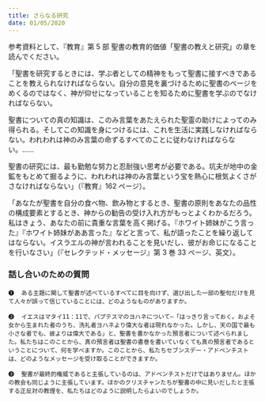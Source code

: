 ```yaml
---
title: さらなる研究
date: 01/05/2020
---
```


参考資料として、『教育』第 5 部 聖書の教育的価値「聖書の教えと研究」の章を読んでください。

「聖書を研究するときには、学ぶ者としての精神をもって聖書に接すべきであることを教えられなければならない。自分の意見を裏づけるために聖書のページをめくるのではなく、神が仰せになっていることを知るために聖書を学ぶのでなければならない。

聖書についての真の知識は、このみ言葉をあたえられた聖霊の助けによってのみ得られる。そしてこの知識を身につけるには、これを生活に実践しなければならない。われわれは神のみ言葉の命ずるすべてのことに従わなければならない。……

聖書の研究には、最も勤勉な努力と忍耐強い思考が必要である。坑夫が地中の金鉱をもとめて掘るように、われわれは神のみ言葉という宝を熱心に根気よくさがさなければならない」（『教育』162 ページ）。

「あなたが聖書を自分の食べ物、飲み物とするとき、聖書の原則をあなたの品性の構成要素とするとき、神からの勧告の受け入れ方がもっとよくわかるだろう。私はきょう、あなたの前に貴重な言葉を高く掲げる。『ホワイト姉妹がこう言った』『ホワイト姉妹がああ言った』などと言って、私が語ったことを繰り返してはならない。イスラエルの神が言われることを見いだし、彼がお命じになることを行いなさい」（『セレクテッド・メッセージ』第 3 巻 33 ページ、英文）。

### 話し合いのための質問

`❶	ある主題に関して聖書が述べているすべてに目を向けず、選び出した一部の聖句だけを見て人々が誤って信じていることには、どのようなものがありますか。`

`❷	イエスはマタイ11：11で、バプテスマのヨハネについて―「はっきり言っておく。およそ女から生まれた者のうち、洗礼者ヨハネより偉大な者は現れなかった。しかし、天の国で最も小さな者でも、彼よりは偉大である」と、聖書を書かなかった預言者について述べられました。私たちはこのことから、真の預言者は聖書の書巻を書いていなくても真の預言者であるということについて、何を学べますか。このことから、私たちセブンスデー・アドベンチストは、どのようなメッセージを受け取ることができますか。`

`❸	聖書が最終的権威であると主張しているのは、アドベンチストだけではありません。ほかの教会も同じように主張しています。ほかのクリスチャンたちが聖書の中に見いだしたと主張する正反対の教理を、私たちはどのように説明したらよいのでしょうか。`